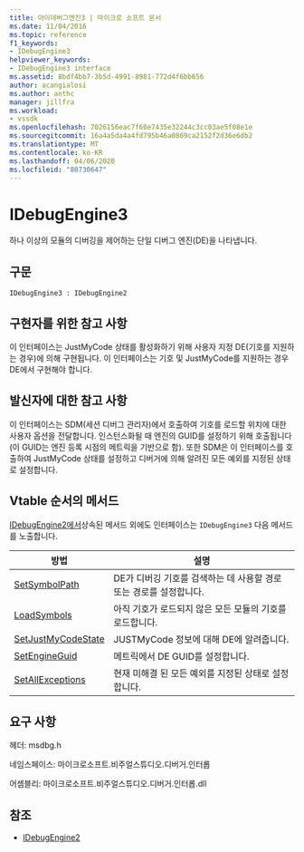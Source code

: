 ```yaml
---
title: 아이데버그엔진3 | 마이크로 소프트 문서
ms.date: 11/04/2016
ms.topic: reference
f1_keywords:
- IDebugEngine3
helpviewer_keywords:
- IDebugEngine3 interface
ms.assetid: 8bdf4bb7-3b5d-4991-8981-772d4f6bb656
author: acangialosi
ms.author: anthc
manager: jillfra
ms.workload:
- vssdk
ms.openlocfilehash: 7026156eac7f60e7435e32244c3cc03ae5f08e1e
ms.sourcegitcommit: 16a4a5da4a4fd795b46a0869ca2152f2d36e6db2
ms.translationtype: MT
ms.contentlocale: ko-KR
ms.lasthandoff: 04/06/2020
ms.locfileid: "80730647"
---
```

# <a name="idebugengine3"></a>IDebugEngine3
하나 이상의 모듈의 디버깅을 제어하는 단일 디버그 엔진(DE)을 나타냅니다.

## <a name="syntax"></a>구문

```
IDebugEngine3 : IDebugEngine2
```

## <a name="notes-for-implementers"></a>구현자를 위한 참고 사항
 이 인터페이스는 JustMyCode 상태를 활성화하기 위해 사용자 지정 DE(기호를 지원하는 경우)에 의해 구현됩니다. 이 인터페이스는 기호 및 JustMyCode를 지원하는 경우 DE에서 구현해야 합니다.

## <a name="notes-for-callers"></a>발신자에 대한 참고 사항
 이 인터페이스는 SDM(세션 디버그 관리자)에서 호출하여 기호를 로드할 위치에 대한 사용자 옵션을 전달합니다. 인스턴스화될 때 엔진의 GUID를 설정하기 위해 호출됩니다(이 GUID는 엔진 등록 시점의 메트릭을 기반으로 함). 또한 SDM은 이 인터페이스를 호출하여 JustMyCode 상태를 설정하고 디버거에 의해 알려진 모든 예외를 지정된 상태로 설정합니다.

## <a name="methods-in-vtable-order"></a>Vtable 순서의 메서드
 [IDebugEngine2에서](../../../extensibility/debugger/reference/idebugengine2.md)상속된 메서드 외에도 인터페이스는 `IDebugEngine3` 다음 메서드를 노출합니다.

|방법|설명|
|------------|-----------------|
|[SetSymbolPath](../../../extensibility/debugger/reference/idebugengine3-setsymbolpath.md)|DE가 디버깅 기호를 검색하는 데 사용할 경로 또는 경로를 설정합니다.|
|[LoadSymbols](../../../extensibility/debugger/reference/idebugengine3-loadsymbols.md)|아직 기호가 로드되지 않은 모든 모듈의 기호를 로드합니다.|
|[SetJustMyCodeState](../../../extensibility/debugger/reference/idebugengine3-setjustmycodestate.md)|JUSTMyCode 정보에 대해 DE에 알려줍니다.|
|[SetEngineGuid](../../../extensibility/debugger/reference/idebugengine3-setengineguid.md)|메트릭에서 DE GUID를 설정합니다.|
|[SetAllExceptions](../../../extensibility/debugger/reference/idebugengine3-setallexceptions.md)|현재 미해결 된 모든 예외를 지정된 상태로 설정합니다.|

## <a name="requirements"></a>요구 사항
 헤더: msdbg.h

 네임스페이스: 마이크로소프트.비주얼스튜디오.디버거.인터롭

 어셈블리: 마이크로소프트.비주얼스튜디오.디버거.인터롭.dll

## <a name="see-also"></a>참조
- [IDebugEngine2](../../../extensibility/debugger/reference/idebugengine2.md)
